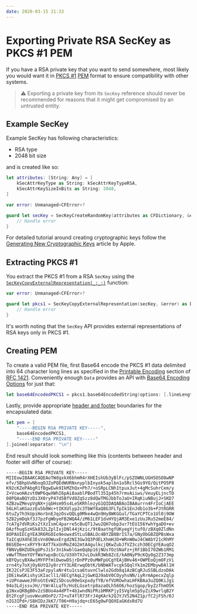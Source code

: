 ```yaml
---
date: 2020-03-15 21:33
---
```


# Exporting Private RSA SecKey as PKCS #1 PEM
If you have a RSA private key that you want to send somewhere, most likely you would want it in [PKCS #1](https://en.wikipedia.org/wiki/PKCS_1) [PEM](https://en.wikipedia.org/wiki/Privacy-Enhanced_Mail) format to ensure compatibility with other systems.

> ⚠️ Exporting a private key from its `SecKey` reference should never be recommended for reasons that it might get compromised by an untrusted entity.

## Example SecKey
Example SecKey has following characteristics:

- RSA type
- 2048 bit size

and is created like so:
```swift
let attributes: [String: Any] = [
    kSecAttrKeyType as String: kSecAttrKeyTypeRSA,
    kSecAttrKeySizeInBits as String: 2048,
]

var error: Unmanaged<CFError>?

guard let secKey = SecKeyCreateRandomKey(attributes as CFDictionary, &error) else {
    // Handle error
}
```

For detailed tutorial around creating cryptographic keys follow the [Generating New Cryptographic Keys](https://developer.apple.com/documentation/security/certificate_key_and_trust_services/keys/generating_new_cryptographic_keys) article by Apple.

## Extracting PKCS #1
You extract the PKCS #1 from a RSA `SecKey` using the [`SecKeyCopyExternalRepresentation(_:_:)`](https://developer.apple.com/documentation/security/1643698-seckeycopyexternalrepresentation) function:
```swift
var error: Unmanaged<CFError>?

guard let pkcs1 = SecKeyCopyExternalRepresentation(secKey, &error) as Data? else {
    // Handle error
}
```

It's worth noting that the `SecKey` API provides external representations of RSA keys only in PKCS #1.

## Creating PEM
To create a valid PEM file, first Base64 encode the PKCS #1 data delimited into 64 character long lines as specified in the [Printable Encoding](https://tools.ietf.org/html/rfc1421#section-4.3.2.4) section of [RFC 1421](https://tools.ietf.org/html/rfc1421). Conveniently enough `Data` provides an API with [Base64 Encoding Options](https://hungry.dev/posts/2020/base64-encoding-options) for just that:
```swift
let base64EncodedPKCS1 = pkcs1.base64EncodedString(options: [.lineLength64Characters, .endLineWithLineFeed])
```

Lastly, provide appropriate [header and footer](https://tools.ietf.org/html/rfc1421#section-4.4) boundaries for the encapsulated data:
```swift
let pem = [
    "-----BEGIN RSA PRIVATE KEY-----",
    base64EncodedPKCS1,
    "-----END RSA PRIVATE KEY-----"
].joined(separator: "\n")
```

End result should look something like this (contents between header and footer will differ of course):
```no-highlight
-----BEGIN RSA PRIVATE KEY-----
MIIEowIBAAKCAQEAoTWdgxkX6bhmR4rXHEIshUb3yBlFc/pSZOWNLUGH5OSO8wNP
efv/5BhpUvNbxqOJZoPQEdWURNxnyplbInyok5aplbn1o5Rcl5Gs9YO/QitPO5P8
K92cKZePAbgR1fBgwEwk9IkMZhQx+Ph7/+oSRpLCNh1tpuxJut+4gMcSuhrCem/y
Z+VcwoHAzvt0WP6qwXWhI6pAi8aablPBodTl35Ip45h7rmvAiiws/VeuyELjncTD
08PQAaBQYzDi3X0ryP47d5BfVd8ZqSzz8dQwTMGJbbToJaU+IRqKiuNBujJ+SKD7
4ZBzwZMevpVgNX+jqbHsm95s4LeSKRhlezyG1QIDAQABAoIBAAurrn4FrIoCjAEE
56LHlaKGazzEu5b0Wc+tIKXUlyp2c3TbWf8aQ8G3FLTpIk1EnJdb1o3b+PJtRGRR
6tuZy7h3kUpiHorbnEJqzOsvQQLg0Mke4wQn9Hy8WKGGul/TGaYCPTCo1Ul0j9OW
5Z82ymDqkf3J7pzFgWbyeFB2WQA4/zM61LEF1dvHYQjAM3Exe1zUuJRu52meE84/
7cA7g7dVRiKs2tXzIsmC4parre5cBuQT1Jwu2QH7obp3ur7tEU156YwhYgaDO+ev
OAzfhugSzHSk832LZplIxjDNl44jKzic/9tBaathgfUKyegYjtufO/zBXq0ZldNn
8OPAUIECgYEA3R6RG0Io9eowxdStLuSBALOc4BYZB8BrIS7a/GNyObGBZQPBsWxa
TaICqUX4hE3EsVn8OWuxErgd2NI3Gw3Q3PdELXhmHJD+WRnW0wJ4CWAbY21cRhMY
B6SEDe+cxRYY9rAXT7kxUnMoZ4G2mtA4gulkcjQKwZubJfVZ3czh30ECgYEAuqO2
fBNVyBHZUDkgUPsJi5r3n1kwblGaeQqbp16jNUsfOzSNaFz+jRF1BbI7OZWb1RM1
vWwfTReeYOYfWaYwpxBcCG/U3XhTXJvLOukR3Wb8ZcE/kA0NyP9cKQy0g2Z373mp
kBYQycyBXAwiMYFPfmlDwowDSjrDnPPz0uMWFpUCgYEAjBHv46+OWPEoQjmOFzVi
zrn4ty7oXjOy6UtQJy8rzYY3LHErwqObtK/bNbWATvcgkSQqlYk1m2EMbywDAl1H
IKJ2CsPJE3F53aFzpylaNr4tu1csa6tuvnClwlo2Gdb8q1AzBCqRJuSSBLdzoDAk
jDEikwGKishyiKIacll1/8ECgYAqL2jGwKQJ9abV0COyyhsNN/iyRrmApecxZqlp
+iUPnawweJ9hsGtEvWZi5Dcou90eGxpxdyfYB/efVUROwhaLHFKBAa3uZQ0KiJg1
94o3LdjssvJH//tWrAlLqfh/HsELGsetrp8azaOLh56O6/hozSgop/byZzfhmO5K
g1NxxQKBgB0v2zSBUo4a4dPT+4b1wndNiPRibMRKPjyISVglm5p5yZiX9wrlqB2Y
8t2FcgFjuovWvuHOnP2/72+uT4flR73FrJ4gKArk2QJYJV52N4Z1p/fC2jFSh/0J
nIG3IPd+/S8HIDzJkK7/T06+H9ajdq+cE65g0wFQOXEaGKdsRd7U
-----END RSA PRIVATE KEY-----

```